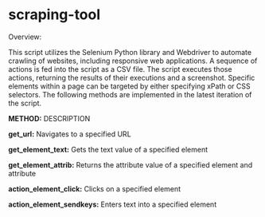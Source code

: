 # scraping-tool

Overview:

This script utilizes the Selenium Python library and Webdriver to automate crawling of websites, including responsive web applications. A sequence of actions is fed into the script as a CSV file. The script executes those actions, returning the results of their executions and a screenshot. Specific elements within a page can be targeted by either specifying xPath or CSS selectors.
The following methods are implemented in the latest iteration of the script.

**METHOD:**	               DESCRIPTION

**get_url:**	                  Navigates to a specified URL

**get_element_text:**	        Gets the text value of a specified element

**get_element_attrib:**	      Returns the attribute value of a specified element and attribute

**action_element_click:**	    Clicks on a specified element

**action_element_sendkeys:**	  Enters text into a specified element